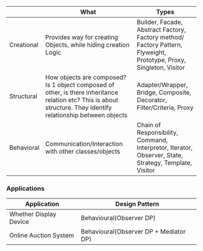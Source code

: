 ||What|Types|
|---|---|---|
|Creational|Provides way for creating Objects, while hiding creation Logic|Builder, Facade, Abstract Factory, Factory method/ Factory Pattern, Flyweight, Prototype, Proxy, Singleton, Visitor|
|Structural|How objects are composed? Is 1 object composed of other, is there inheritance relation etc? This is about structure. They Identify relationship between objects|Adapter/Wrapper, Bridge, Composite, Decorator, Filter/Criteria, Proxy|
|Behavioral|Communication/Interaction with other classes/objects|Chain of Responsibility, Command, Interpretor, Iterator, Observer, State, Strategy, Template, Visitor|

### Applications
|Application|Design Pattern|
|---|---|
|Whether Display Device|Behavioural(Observer DP)|
|Online Auction System|Behavioural(Observer DP + Mediator DP)|
